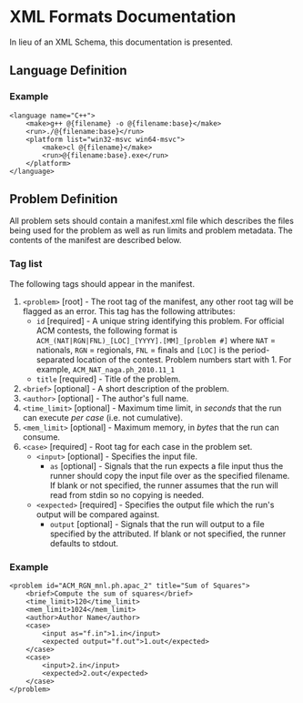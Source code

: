 # XML Formats Documentation

In lieu of an XML Schema, this documentation is presented.

## Language Definition

### Example
	<language name="C++">
		<make>g++ @{filename} -o @{filename:base}</make>
		<run>./@{filename:base}</run>
		<platform list="win32-msvc win64-msvc">
			<make>cl @{filename}</make>
			<run>@{filename:base}.exe</run>
		</platform>
	</language>


## Problem Definition
All problem sets should contain a manifest.xml file which describes the files being used for the problem as well as run limits and problem metadata. The contents of the manifest are described below.

### Tag list
The following tags should appear in the manifest.

1. `<problem>` [root] - The root tag of the manifest, any other root tag will be flagged as an error. This tag has the following attributes:
	* `id` [required] - A unique string identifying this problem. For official ACM contests, the following format is `ACM_(NAT|RGN|FNL)_[LOC]_[YYYY].[MM]_[problem #]` where `NAT` = nationals, `RGN` = regionals, `FNL` = finals and `[LOC]` is the period-separated location of the contest. Problem numbers start with 1.
For example, `ACM_NAT_naga.ph_2010.11_1`
	* `title` [required] - Title of the problem.
2. `<brief>` [optional] - A short description of the problem.
3. `<author>` [optional] - The author's full name.
4. `<time_limit>` [optional] - Maximum time limit, in *seconds* that the run can execute *per case* (i.e. not cumulative).
5. `<mem_limit>` [optional] - Maximum memory, in *bytes* that the run can consume.
6. `<case>` [required] - Root tag for each case in the problem set.
	* `<input>` [optional] - Specifies the input file.
		* `as` [optional] - Signals that the run expects a file input thus the runner should copy the input file over as the specified filename. If blank or not specified, the runner assumes that the run will read from stdin so no copying is needed.
	* `<expected>` [required] - Specifies the output file which the run's output will be compared against.
		* `output` [optional] - Signals that the run will output to a file specified by the attributed. If blank or not specified, the runner defaults to stdout.

### Example
	<problem id="ACM_RGN_mnl.ph.apac_2" title="Sum of Squares">
		<brief>Compute the sum of squares</brief>
		<time_limit>120</time_limit>
		<mem_limit>1024</mem_limit>
		<author>Author Name</author>
		<case>
			<input as="f.in">1.in</input>
			<expected output="f.out">1.out</expected>
		</case>
		<case>
			<input>2.in</input>
			<expected>2.out</expected>
		</case>
	</problem>
